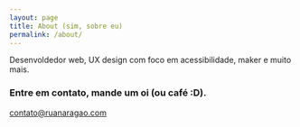 ```yaml
---
layout: page
title: About (sim, sobre eu)
permalink: /about/
---
```


Desenvoldedor web, UX design com foco em acessibilidade, maker e muito mais.


### Entre em contato, mande um oi (ou café :D).

[contato@ruanaragao.com](mailto:contato@ruanaragao.com)

